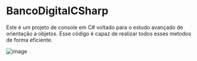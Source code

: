 # BancoDigitalCSharp
Este é um projeto de console em C# voltado para o estudo avançado de orientação a objetos. Esse código é capaz de realizar todos esses metodos de forma eficiente.



![image](https://github.com/milena-andrade/BancoDigitalCSharp/assets/81273891/d85a645a-9bfa-4f8c-ba24-404c47feeab7)
